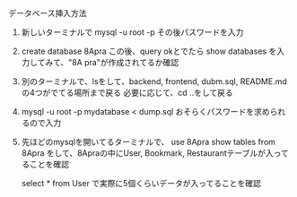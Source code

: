 データベース挿入方法

1. 新しいターミナルで
    mysql -u root -p
    その後パスワードを入力

2. create database 8Apra
    この後、query okとでたら
    show databases
    を入力してみて、"8A pra"が作成されてるか確認

3. 別のターミナルで、lsをして、backend, frontend, dubm.sql, README.mdの4つがでてる場所まで戻る
    必要に応じて、cd ..をして戻る

4. mysql -u root -p mydatabase < dump.sql
    おそらくパスワードを求められるので入力


5. 先ほどのmysqlを開いてるターミナルで、
    use 8Apra
    show tables from 8Apra
    をして、8Apraの中にUser, Bookmark, Restaurantテーブルが入ってることを確認

    select * from User
    で実際に5個くらいデータが入ってることを確認
    
